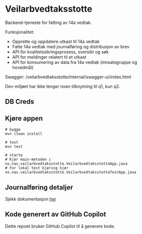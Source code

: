 # Veilarbvedtaksstotte

Backend-tjeneste for fatting av 14a vedtak.  

Funksjonalitet:

- Opprette og oppdatere utkast til 14a vedtak
- Fatte 14a vedtak med journalføring og distribusjon av brev
- API for kvalitetssikringsprosess, oversikt og søk
- API for meldinger relatert til et utkast
- API for konsumering av data fra 14a vedtak (innsatsgruppe og hovedmål)

Swagger: /veilarbvedtaksstotte/internal/swagger-ui/index.html

Dev-miljøet har ikke lenger noen tilknytning til q1, kun q2.

## DB Creds


## Kjøre appen

```console
# bygge
mvn clean install 

# test
mvn test

# starte
# Kjør main-metoden i no.nav.veilarbvedtaksstotte.VeilarbvedtaksstotteApp.java
# For lokal test kjøring kjør no.nav.veilarbvedtaksstotte.VeilarbvedtaksstotteTestApp.java
```

## Journalføring detaljer

Sjekk dokumentasjon [her](Journalforing.md)

## Kode generert av GitHub Copilot

Dette repoet bruker GitHub Copilot til å generere kode.
